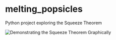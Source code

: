 # melting_popsicles
Python project exploring the Squeeze Theorem

![Demonstrating the Squeeze Theorem Graphically](https://github.com/mithrinIstari/melting_popsicles/blob/main/absx%20sin1x.png)
